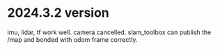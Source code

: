 # 2024.3.2 version
imu, lidar, tf work well.
camera cancelled.
slam_toolbox can publish the /map and bonded with odom frame correctly.
